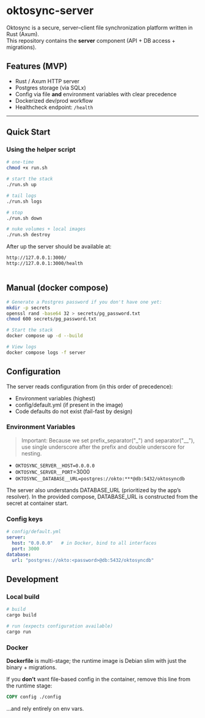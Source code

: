 # oktosync-server

Oktosync is a secure, server–client file synchronization platform written in Rust (Axum).  
This repository contains the **server** component (API + DB access + migrations).

## Features (MVP)

- Rust / Axum HTTP server
- Postgres storage (via SQLx)
- Config via file **and** environment variables with clear precedence
- Dockerized dev/prod workflow
- Healthcheck endpoint: `/health`

---

## Quick Start

### Using the helper script

```bash
# one-time
chmod +x run.sh

# start the stack
./run.sh up

# tail logs
./run.sh logs

# stop
./run.sh down

# nuke volumes + local images
./run.sh destroy
```

After up the server should be available at:
```bash
http://127.0.0.1:3000/
http://127.0.0.1:3000/health
```
```
```

## Manual (docker compose)

```bash
# Generate a Postgres password if you don't have one yet:
mkdir -p secrets
openssl rand -base64 32 > secrets/pg_password.txt
chmod 600 secrets/pg_password.txt

# Start the stack
docker compose up -d --build

# View logs
docker compose logs -f server
```

## Configuration

The server reads configuration from (in this order of precedence):
- Environment variables (highest)
- config/default.yml (if present in the image)
- Code defaults do not exist (fail-fast by design)

### Environment Variables
> Important: Because we set prefix_separator("_") and separator("__"), use single underscore after the prefix and double underscore for nesting.
- `OKTOSYNC_SERVER__HOST=0.0.0.0`
- `OKTOSYNC_SERVER__PORT`=3000
- `OKTOSYNC__DATABASE__URL=postgres://okto:***@db:5432/oktosyncdb`

The server also understands DATABASE_URL (prioritized by the app’s resolver). In the provided compose, DATABASE_URL is constructed from the secret at container start.

### Config keys
```yaml
# config/default.yml
server:
  host: "0.0.0.0"   # in Docker, bind to all interfaces
  port: 3000
database:
  url: "postgres://okto:<password>@db:5432/oktosyncdb"
```

## Development
### Local build
```bash
# build
cargo build

# run (expects configuration available)
cargo run
```

### Docker

**Dockerfile** is multi-stage; the runtime image is Debian slim with just the binary + migrations.

If you **don’t** want file-based config in the container, remove this line from the runtime stage:
```Dockerfile
COPY config ./config
```
…and rely entirely on env vars.
